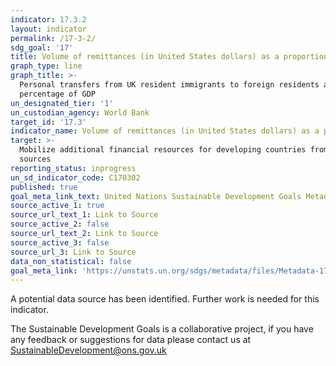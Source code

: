 ```yaml
---
indicator: 17.3.2
layout: indicator
permalink: /17-3-2/
sdg_goal: '17'
title: Volume of remittances (in United States dollars) as a proportion of total GDP
graph_type: line
graph_title: >-
  Personal transfers from UK resident immigrants to foreign residents as a
  percentage of GDP
un_designated_tier: '1'
un_custodian_agency: World Bank
target_id: '17.3'
indicator_name: Volume of remittances (in United States dollars) as a proportion of total GDP
target: >-
  Mobilize additional financial resources for developing countries from multiple
  sources
reporting_status: inprogress
un_sd_indicator_code: C170302
published: true
goal_meta_link_text: United Nations Sustainable Development Goals Metadata (pdf 468kB)
source_active_1: true
source_url_text_1: Link to Source
source_active_2: false
source_url_text_2: Link to Source
source_active_3: false
source_url_3: Link to Source
data_non_statistical: false
goal_meta_link: 'https://unstats.un.org/sdgs/metadata/files/Metadata-17-03-02.pdf'
---
```


A potential data source has been identified. Further work is needed for this indicator.

The Sustainable Development Goals is a collaborative project, if you have any feedback or suggestions for data please contact us at <SustainableDevelopment@ons.gov.uk>
